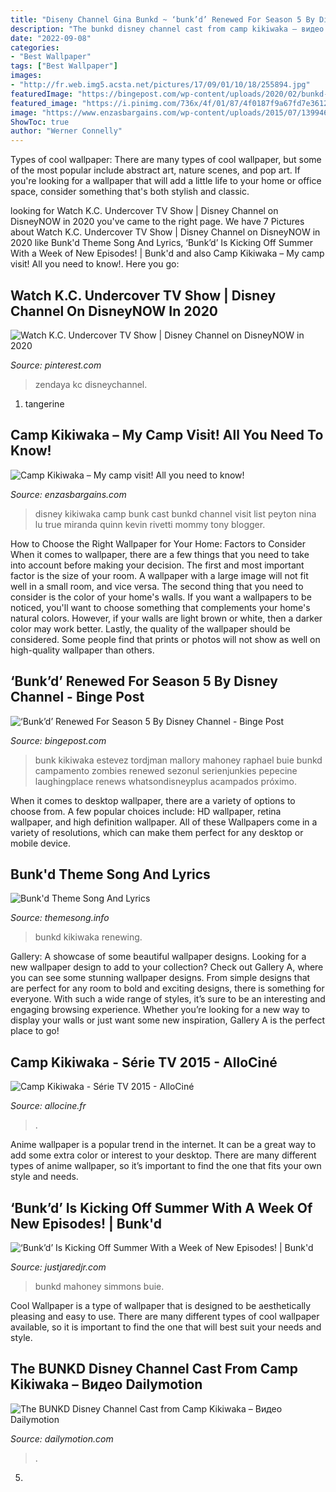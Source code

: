 ```yaml
---
title: "Diseny Channel Gina Bunkd ~ ‘bunk’d’ Renewed For Season 5 By Disney Channel"
description: "The bunkd disney channel cast from camp kikiwaka – видео dailymotion"
date: "2022-09-08"
categories:
- "Best Wallpaper"
tags: ["Best Wallpaper"]
images:
- "http://fr.web.img5.acsta.net/pictures/17/09/01/10/18/255894.jpg"
featuredImage: "https://bingepost.com/wp-content/uploads/2020/02/bunkd-1000x600.jpg"
featured_image: "https://i.pinimg.com/736x/4f/01/87/4f0187f9a67fd7e361222af30f2f0359.jpg"
image: "https://www.enzasbargains.com/wp-content/uploads/2015/07/139946_2228-1024x683.jpg"
ShowToc: true
author: "Werner Connelly"
---
```



Types of cool wallpaper:
There are many types of cool wallpaper, but some of the most popular include abstract art, nature scenes, and pop art. If you're looking for a wallpaper that will add a little life to your home or office space, consider something that's both stylish and classic.

	

		
looking for Watch K.C. Undercover TV Show | Disney Channel on DisneyNOW in 2020 you've came to the right page. We have 7 Pictures about Watch K.C. Undercover TV Show | Disney Channel on DisneyNOW in 2020 like Bunk&#039;d Theme Song And Lyrics, ‘Bunk’d’ Is Kicking Off Summer With a Week of New Episodes! | Bunk&#039;d and also Camp Kikiwaka – My camp visit! All you need to know!. Here you go:
		
    
## Watch K.C. Undercover TV Show | Disney Channel On DisneyNOW In 2020

<img loading=lazy src="https://i.pinimg.com/736x/4f/01/87/4f0187f9a67fd7e361222af30f2f0359.jpg" onerror="this.onerror=null;this.src='https://tse3.mm.bing.net/th?id=OIP.iVfnnErXwjrfuEM1EkjqGgHaEK&amp;pid=15.1';" alt="Watch K.C. Undercover TV Show | Disney Channel on DisneyNOW in 2020">

_Source: pinterest.com_

>zendaya kc disneychannel. 

	

1. tangerine 

    
## Camp Kikiwaka – My Camp Visit! All You Need To Know!

<img loading=lazy src="https://www.enzasbargains.com/wp-content/uploads/2015/07/139946_2228-1024x683.jpg" onerror="this.onerror=null;this.src='https://tse2.mm.bing.net/th?id=OIP.DAI44hPZ-Fad9dumrA-ZNQHaE8&amp;pid=15.1';" alt="Camp Kikiwaka – My camp visit! All you need to know!">

_Source: enzasbargains.com_

>disney kikiwaka camp bunk cast bunkd channel visit list peyton nina lu true miranda quinn kevin rivetti mommy tony blogger. 

	

How to Choose the Right Wallpaper for Your Home: Factors to Consider
When it comes to wallpaper, there are a few things that you need to take into account before making your decision. The first and most important factor is the size of your room. A wallpaper with a large image will not fit well in a small room, and vice versa. 
The second thing that you need to consider is the color of your home's walls. If you want a wallpapers to be noticed, you'll want to choose something that complements your home's natural colors. However, if your walls are light brown or white, then a darker color may work better. 
Lastly, the quality of the wallpaper should be considered. Some people find that prints or photos will not show as well on high-quality wallpaper than others.

    
## ‘Bunk’d’ Renewed For Season 5 By Disney Channel - Binge Post

<img loading=lazy src="https://bingepost.com/wp-content/uploads/2020/02/bunkd-1000x600.jpg" onerror="this.onerror=null;this.src='https://tse1.mm.bing.net/th?id=OIP.FPulqHFAuVjzdVDJWZqg2gHaEc&amp;pid=15.1';" alt="‘Bunk’d’ Renewed For Season 5 By Disney Channel - Binge Post">

_Source: bingepost.com_

>bunk kikiwaka estevez tordjman mallory mahoney raphael buie bunkd campamento zombies renewed sezonul serienjunkies pepecine laughingplace renews whatsondisneyplus acampados próximo. 

	

When it comes to desktop wallpaper, there are a variety of options to choose from. A few popular choices include: HD wallpaper, retina wallpaper, and high definition wallpaper. All of these Wallpapers come in a variety of resolutions, which can make them perfect for any desktop or mobile device. 

    
## Bunk&#039;d Theme Song And Lyrics

<img loading=lazy src="http://themesong.info/wp-content/uploads/2020/06/Bunkd-Theme-Song.jpg" onerror="this.onerror=null;this.src='https://tse1.mm.bing.net/th?id=OIP.nsfQHYJaTbm6XeIIqTJjCQHaEK&amp;pid=15.1';" alt="Bunk&#039;d Theme Song And Lyrics">

_Source: themesong.info_

>bunkd kikiwaka renewing. 

	

Gallery: A showcase of some beautiful wallpaper designs.
Looking for a new wallpaper design to add to your collection? Check out Gallery A, where you can see some stunning wallpaper designs. From simple designs that are perfect for any room to bold and exciting designs, there is something for everyone. With such a wide range of styles, it’s sure to be an interesting and engaging browsing experience. Whether you’re looking for a new way to display your walls or just want some new inspiration, Gallery A is the perfect place to go!





	
	
    
## Camp Kikiwaka - Série TV 2015 - AlloCiné

<img loading=lazy src="http://fr.web.img5.acsta.net/pictures/17/09/01/10/18/255894.jpg" onerror="this.onerror=null;this.src='https://tse3.mm.bing.net/th?id=OIP.Kzzu24tjAZJ8yg2Pdq2D1AHaJ4&amp;pid=15.1';" alt="Camp Kikiwaka - Série TV 2015 - AlloCiné">

_Source: allocine.fr_

>. 

	

Anime wallpaper is a popular trend in the internet. It can be a great way to add some extra color or interest to your desktop. There are many different types of anime wallpaper, so it’s important to find the one that fits your own style and needs.

    
## ‘Bunk’d’ Is Kicking Off Summer With A Week Of New Episodes! | Bunk&#039;d

<img loading=lazy src="http://cdn01.cdn.justjaredjr.com/wp-content/uploads/headlines/2021/05/bunkd-summer.jpg" onerror="this.onerror=null;this.src='https://tse3.mm.bing.net/th?id=OIP.4A1vJqCJKq4ObYyZqhXrSgHaD8&amp;pid=15.1';" alt="‘Bunk’d’ Is Kicking Off Summer With a Week of New Episodes! | Bunk&#039;d">

_Source: justjaredjr.com_

>bunkd mahoney simmons buie. 

	

Cool Wallpaper is a type of wallpaper that is designed to be aesthetically pleasing and easy to use. There are many different types of cool wallpaper available, so it is important to find the one that will best suit your needs and style.

    
## The BUNKD Disney Channel Cast From Camp Kikiwaka – Видео Dailymotion

<img loading=lazy src="https://s1.dmcdn.net/v/Ll3ZQ1VtG83aBFEkM/x720" onerror="this.onerror=null;this.src='https://tse2.mm.bing.net/th?id=OIP.U00wtpXXv864jVlZdgyPeAHaEK&amp;pid=15.1';" alt="The BUNKD Disney Channel Cast from Camp Kikiwaka – Видео Dailymotion">

_Source: dailymotion.com_

>. 

	

5.

